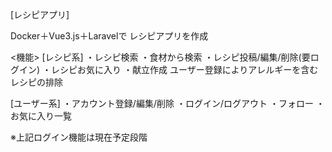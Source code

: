 [レシピアプリ]

Docker＋Vue3.js＋Laravelで
レシピアプリを作成

<機能>
[レシピ系]
・レシピ検索
・食材から検索
・レシピ投稿/編集/削除(要ログイン)
・レシピお気に入り
・献立作成
ユーザー登録によりアレルギーを含む
レシピの排除

[ユーザー系]
・アカウント登録/編集/削除
・ログイン/ログアウト
・フォロー
・お気に入り一覧

※上記ログイン機能は現在予定段階
